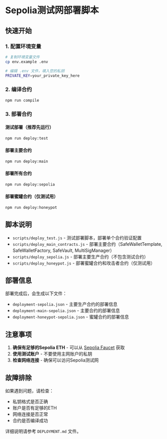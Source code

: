 # Sepolia测试网部署脚本

## 快速开始

### 1. 配置环境变量
```bash
# 复制环境变量文件
cp env.example .env

# 编辑 .env 文件，填入您的私钥
PRIVATE_KEY=your_private_key_here
```

### 2. 编译合约
```bash
npm run compile
```

### 3. 部署合约

#### 测试部署（推荐先运行）
```bash
npm run deploy:test
```

#### 部署主要合约
```bash
npm run deploy:main
```

#### 部署所有合约
```bash
npm run deploy:sepolia
```

#### 部署蜜罐合约（仅测试用）
```bash
npm run deploy:honeypot
```

## 脚本说明

- `scripts/deploy_test.js` - 测试部署脚本，部署单个合约验证配置
- `scripts/deploy_main_contracts.js` - 部署主要合约（SafeWalletTemplate, SafeWalletFactory, SafeVault, MultiSigManager）
- `scripts/deploy_sepolia.js` - 部署主要生产合约（不包含测试合约）
- `scripts/deploy_honeypot.js` - 部署蜜罐合约和攻击者合约（仅测试用）

## 部署信息

部署完成后，会生成以下文件：
- `deployment-sepolia.json` - 主要生产合约的部署信息
- `deployment-main-sepolia.json` - 主要合约的部署信息
- `deployment-honeypot-sepolia.json` - 蜜罐合约的部署信息

## 注意事项

1. **确保有足够的Sepolia ETH** - 可以从 [Sepolia Faucet](https://sepoliafaucet.com/) 获取
2. **使用测试账户** - 不要使用主网账户的私钥
3. **检查网络连接** - 确保可以访问Sepolia测试网

## 故障排除

如果遇到问题，请检查：
- 私钥格式是否正确
- 账户是否有足够的ETH
- 网络连接是否正常
- 合约是否编译成功

详细说明请参考 `DEPLOYMENT.md` 文件。 